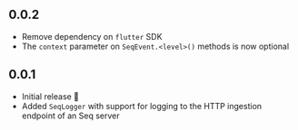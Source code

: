 ## 0.0.2

* Remove dependency on `flutter` SDK
* The `context` parameter on `SeqEvent.<level>()` methods is now optional

## 0.0.1

* Initial release 🎉
* Added `SeqLogger` with support for logging to the HTTP ingestion endpoint of an Seq server
